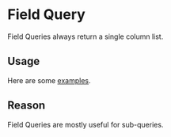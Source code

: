 # Field Query

Field Queries always return a single column list.

## Usage

Here are some [examples](../../examples/query/field.md).

## Reason

Field Queries are mostly useful for sub-queries.